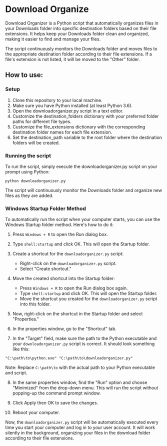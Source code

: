 <h1>Download Organize</h1>

Download Organizer is a Python script that automatically organizes files in your Downloads folder into specific destination folders based on their file extensions. It helps keep your Downloads folder clean and organized, making it easier to find and manage your files.

The script continuously monitors the Downloads folder and moves files to the appropriate destination folder according to their file extensions. If a file's extension is not listed, it will be moved to the "Other" folder.

<h2>How to use:</h2>

<h3>Setup</h3>

<ol>
  <li>Clone this repository to your local machine.</li>
  <li>Make sure you have Python installed (at least Python 3.6).</li>
  <li>Open the downloadorganizer.py script in a text editor.</li>
  <li>Customize the destination_folders dictionary with your preferred folder paths for different file types.</li>
  <li>Customize the file_extensions dictionary with the corresponding destination folder names for each file extension.</li>
  <li>Set the destination_path variable to the root folder where the destination folders will be created.</li>
</ol>

<h3>Running the script</h3>

To run the script, simply execute the downloadorganizer.py script on your prompt using Python:

```
python downloadorganizer.py
```

The script will continuously monitor the Downloads folder and organize new files as they are added.

<h3>Windows Startup Folder Method</h3>
To automatically run the script when your computer starts, you can use the Windows Startup folder method. Here's how to do it:

1. Press `Windows + R` to open the Run dialog box.
2. Type `shell:startup` and click OK. This will open the Startup folder.
3. Create a shortcut for the `downloadorganizer.py` script:
   - Right-click on the `downloadorganizer.py` script.
   - Select "Create shortcut."

4. Move the created shortcut into the Startup folder:
   - Press `Windows + R` to open the Run dialog box again.
   - Type `shell:startup` and click OK. This will open the Startup folder.
   - Move the shortcut you created for the `downloadorganizer.py` script into this folder.

5. Now, right-click on the shortcut in the Startup folder and select "Properties."

6. In the properties window, go to the "Shortcut" tab.

7. In the "Target" field, make sure the path to the Python executable and your `downloadorganizer.py` script is correct. It should look something like this:

```
"C:\path\to\python.exe" "C:\path\to\downloadorganizer.py"
```

Note: Replace `C:\path\to` with the actual path to your Python executable and script.

8. In the same properties window, find the "Run" option and choose "Minimized" from the drop-down menu. This will run the script without popping-up the command prompt window.

9. Click Apply then OK to save the changes.

10. Reboot your computer.

Now, the `downloadorganizer.py` script will be automatically executed every time you start your computer and log in to your user account. It will work silently in the background, organizing your files in the download folder according to their file extensions.

